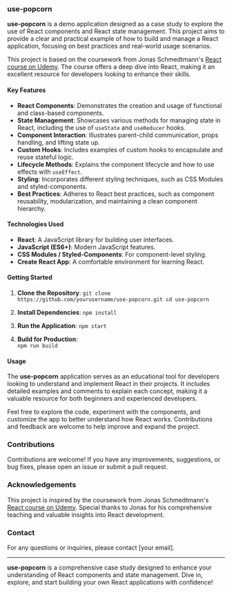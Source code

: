 ### use-popcorn

**use-popcorn** is a demo application designed as a case study to explore the use of React components and React state management. This project aims to provide a clear and practical example of how to build and manage a React application, focusing on best practices and real-world usage scenarios.

This project is based on the coursework from Jonas Schmedtmann's [React course on Udemy](https://www.udemy.com/course-dashboard-redirect/?course_id=4471614). The course offers a deep dive into React, making it an excellent resource for developers looking to enhance their skills.

#### Key Features

-   **React Components**: Demonstrates the creation and usage of functional and class-based components.
-   **State Management**: Showcases various methods for managing state in React, including the use of `useState` and `useReducer` hooks.
-   **Component Interaction**: Illustrates parent-child communication, props handling, and lifting state up.
-   **Custom Hooks**: Includes examples of custom hooks to encapsulate and reuse stateful logic.
-   **Lifecycle Methods**: Explains the component lifecycle and how to use effects with `useEffect`.
-   **Styling**: Incorporates different styling techniques, such as CSS Modules and styled-components.
-   **Best Practices**: Adheres to React best practices, such as component reusability, modularization, and maintaining a clean component hierarchy.

#### Technologies Used

-   **React**: A JavaScript library for building user interfaces.
-   **JavaScript (ES6+)**: Modern JavaScript features.
-   **CSS Modules / Styled-Components**: For component-level styling.
-   **Create React App**: A comfortable environment for learning React.

#### Getting Started

1.  **Clone the Repository**:
    ``git clone https://github.com/yourusername/use-popcorn.git
    cd use-popcorn`` 
    
2.  **Install Dependencies**:
    `npm install` 
    
3.  **Run the Application**:
    ``npm start`` 
    
4.  **Build for Production**:  
    `npm run build` 
    

#### Usage

The **use-popcorn** application serves as an educational tool for developers looking to understand and implement React in their projects. It includes detailed examples and comments to explain each concept, making it a valuable resource for both beginners and experienced developers.

Feel free to explore the code, experiment with the components, and customize the app to better understand how React works. Contributions and feedback are welcome to help improve and expand the project.

### Contributions

Contributions are welcome! If you have any improvements, suggestions, or bug fixes, please open an issue or submit a pull request.

### Acknowledgements

This project is inspired by the coursework from Jonas Schmedtmann's [React course on Udemy](https://www.udemy.com/course-dashboard-redirect/?course_id=4471614). Special thanks to Jonas for his comprehensive teaching and valuable insights into React development.


### Contact

For any questions or inquiries, please contact [your email].

----------

**use-popcorn** is a comprehensive case study designed to enhance your understanding of React components and state management. Dive in, explore, and start building your own React applications with confidence!
